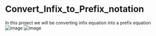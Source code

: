 # Convert_Infix_to_Prefix_notation
In this project we will be converting infix equation into a prefix equation
![image](https://user-images.githubusercontent.com/77490589/193575457-d0426967-b714-4224-b685-897cbe845a71.png)
![image](https://user-images.githubusercontent.com/77490589/193575565-0e7e9743-8e8d-4e5b-b4a0-bc1464635997.png)
